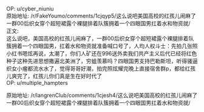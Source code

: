 
OP: u/cyber_niuniu  
原始地址: /r/FakeYoumo/comments/1cjqyp5/这么说吧美国高校的红孩儿闹麻了一群00后织女穿个超短裙露个裸腿排着队簇拥着一个四眼国男扛着水和物资就/  
正文:  
这么说吧，美国高校的红孩儿闹麻了，一群00后织女穿个超短裙露个裸腿排着队簇拥着一个四眼国男，扛着水和物资就准备喊口号了，人均人权斗士：先拍几张照小红书嗯炫再说，太潮了，你们人矿还在996送外卖我们共产主义后代已经将红色种子这种先进思想撒遍北美洲了，穷蛆羡慕吗？四眼国男支持巴勒斯坦，听得骚逼织女小瘤都流水水了，觉得哥哥好潮，拍完照炫耀完晚上直接宿舍群p，都给红孩儿爽完了，红孩儿你们真是生在好时代了  
OP: u/multiple_hampters  

 原始地址: /r/langrenClub/comments/1cjesh4/这么说吧美国高校的红孩儿闹麻了一群00后织女穿个超短裙露个裸腿排着队簇拥着一个四眼国男扛着水和物资就/
